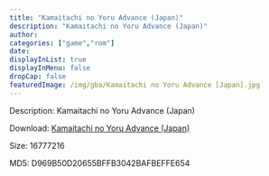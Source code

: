 ```yaml
---
title: "Kamaitachi no Yoru Advance (Japan)"
description: "Kamaitachi no Yoru Advance (Japan)"
author: 
categories: ["game","rom"]
date: 
displayInList: true
displayInMenu: false
dropCap: false
featuredImage: /img/gba/Kamaitachi no Yoru Advance [Japan].jpg
---
```


Description: Kamaitachi no Yoru Advance (Japan)

Download: <a style="text-decoration:underline;" href="https://mega.nz/#!ODI22Y5Z!UX8wWckZ2hx55MBv1zKUjUaFfzCQ-xSLa4uByN0f-dU" target = "_blank" rel = "nofollow" > Kamaitachi no Yoru Advance (Japan)</a>

Size: 16777216

MD5: D969B50D20655BFFB3042BAFBEFFE654

